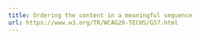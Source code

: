 ```yaml
---
title: Ordering the content in a meaningful sequence
url: https://www.w3.org/TR/WCAG20-TECHS/G57.html
---
```

